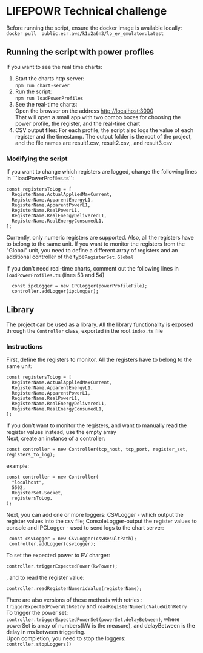 # LIFEPOWR Technical challenge
Before running the script, ensure the docker image is available locally:  
```docker pull  public.ecr.aws/k1u2a6n3/lp_ev_emulator:latest```

## Running the script with power profiles

If you want to see the real time charts:
1. Start the charts http server:  
       ```npm run chart-server```
2. Run the script:  
       ```npm run loadPowerProfiles```
3. See the real-time charts:  
     Open the browser on the address [http://localhost:3000](http://localhost:3000)  
   That will open a small app with two combo boxes for choosing the power profile, the register, and the real-time chart
4. CSV output files:
   For each profile, the script also logs the value of each register and the timestamp. The output folder is the root of the project, and the  file names are result1.csv, result2.csv,, and result3.csv

### Modifying the script
If you want to change which registers are logged, change the following lines in ```loadPowerProfiles.ts``:  
```
const registersToLog = [
  RegisterName.ActualAppliedMaxCurrent,
  RegisterName.ApparentEnergyL1,
  RegisterName.ApparentPowerL1,
  RegisterName.RealPowerL1,
  RegisterName.RealEnergyDeliveredL1,
  RegisterName.RealEnergyConsumedL1,
];
```
Currently, only numeric registers are supported. Also, all the registers have to belong to the same unit.
If you want to monitor the registers from the "Global" unit, you need to define a different array of registers and an additional controller of the type```RegisterSet.Global``` 

If you don't need real-time charts, comment out the following lines in ```loadPowerProfiles.ts```   (lines 53 and 54)
```
  const ipcLogger = new IPCLogger(powerProfileFile);
  controller.addLogger(ipcLogger);
```
## Library
The project can be used as a library. All the library functionality is exposed through the  ```Controller``` class, exported in the root ```index.ts``` file  
### Instructions
First, define the registers to monitor. All the registers have to belong to the same unit:  
```
const registersToLog = [
  RegisterName.ActualAppliedMaxCurrent,
  RegisterName.ApparentEnergyL1,
  RegisterName.ApparentPowerL1,
  RegisterName.RealPowerL1,
  RegisterName.RealEnergyDeliveredL1,
  RegisterName.RealEnergyConsumedL1,
];
```
If you don't want to monitor the registers, and want to manually read the register values instead, use the empty array  
Next, create an instance of a controller:  
```
const controller = new Controller(tcp_host, tcp_port, register_set, registers_to_log);
```
example:
```
const controller = new Controller(
  "localhost",
  5502,
  RegisterSet.Socket,
  registersToLog,
);
```
Next, you can add one or more loggers: CSVLogger - which output the register values into the csv file; ConsoleLogger-output the register values to console and IPCLogger - used to send logs to the chart server:
```
 const csvLogger = new CSVLogger(csvResultPath);
 controller.addLogger(csvLogger);
```
To set the expected power to EV charger:
```
controller.triggerExpectedPower(kwPower);
```
, and to read the register value:
```
controller.readRegisterNumericValue(registerName);
```
There are also versions of these methods with retries : ```triggerExpectedPowerWithRetry``` and ```readRegisterNumericValueWithRetry```  
To trigger the power set:
```controller.triggerExpectedPowerSet(powerSet,delayBetween)```, where powerSet is array of numbers(kW is the measure), and delayBetween is the delay in ms between triggering.      
Upon completion, you need to stop the loggers:  
```controller.stopLoggers()```
